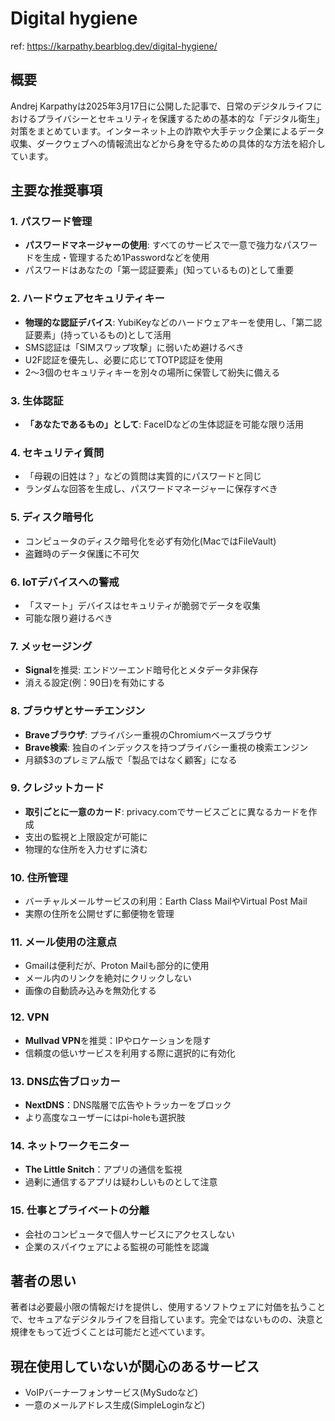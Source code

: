 # Digital hygiene

ref: <https://karpathy.bearblog.dev/digital-hygiene/>

## 概要

Andrej Karpathyは2025年3月17日に公開した記事で、日常のデジタルライフにおけるプライバシーとセキュリティを保護するための基本的な「デジタル衛生」対策をまとめています。インターネット上の詐欺や大手テック企業によるデータ収集、ダークウェブへの情報流出などから身を守るための具体的な方法を紹介しています。

## 主要な推奨事項

### 1. パスワード管理

- **パスワードマネージャーの使用**: すべてのサービスで一意で強力なパスワードを生成・管理するため1Passwordなどを使用
- パスワードはあなたの「第一認証要素」(知っているもの)として重要

### 2. ハードウェアセキュリティキー

- **物理的な認証デバイス**: YubiKeyなどのハードウェアキーを使用し、「第二認証要素」(持っているもの)として活用
- SMS認証は「SIMスワップ攻撃」に弱いため避けるべき
- U2F認証を優先し、必要に応じてTOTP認証を使用
- 2〜3個のセキュリティキーを別々の場所に保管して紛失に備える

### 3. 生体認証

- **「あなたであるもの」として**: FaceIDなどの生体認証を可能な限り活用

### 4. セキュリティ質問

- 「母親の旧姓は？」などの質問は実質的にパスワードと同じ
- ランダムな回答を生成し、パスワードマネージャーに保存すべき

### 5. ディスク暗号化

- コンピュータのディスク暗号化を必ず有効化(MacではFileVault)
- 盗難時のデータ保護に不可欠

### 6. IoTデバイスへの警戒

- 「スマート」デバイスはセキュリティが脆弱でデータを収集
- 可能な限り避けるべき

### 7. メッセージング

- **Signal**を推奨: エンドツーエンド暗号化とメタデータ非保存
- 消える設定(例：90日)を有効にする

### 8. ブラウザとサーチエンジン

- **Braveブラウザ**: プライバシー重視のChromiumベースブラウザ
- **Brave検索**: 独自のインデックスを持つプライバシー重視の検索エンジン
- 月額$3のプレミアム版で「製品ではなく顧客」になる

### 9. クレジットカード

- **取引ごとに一意のカード**: privacy.comでサービスごとに異なるカードを作成
- 支出の監視と上限設定が可能に
- 物理的な住所を入力せずに済む

### 10. 住所管理

- バーチャルメールサービスの利用：Earth Class MailやVirtual Post Mail
- 実際の住所を公開せずに郵便物を管理

### 11. メール使用の注意点

- Gmailは便利だが、Proton Mailも部分的に使用
- メール内のリンクを絶対にクリックしない
- 画像の自動読み込みを無効化する

### 12. VPN

- **Mullvad VPN**を推奨：IPやロケーションを隠す
- 信頼度の低いサービスを利用する際に選択的に有効化

### 13. DNS広告ブロッカー

- **NextDNS**：DNS階層で広告やトラッカーをブロック
- より高度なユーザーにはpi-holeも選択肢

### 14. ネットワークモニター

- **The Little Snitch**：アプリの通信を監視
- 過剰に通信するアプリは疑わしいものとして注意

### 15. 仕事とプライベートの分離

- 会社のコンピュータで個人サービスにアクセスしない
- 企業のスパイウェアによる監視の可能性を認識

## 著者の思い

著者は必要最小限の情報だけを提供し、使用するソフトウェアに対価を払うことで、セキュアなデジタルライフを目指しています。完全ではないものの、決意と規律をもって近づくことは可能だと述べています。

## 現在使用していないが関心のあるサービス

- VoIPバーナーフォンサービス(MySudoなど)
- 一意のメールアドレス生成(SimpleLoginなど)
